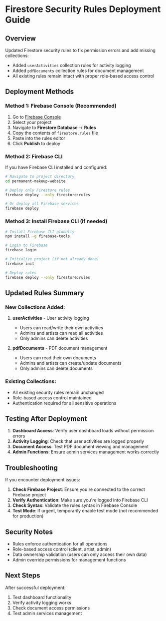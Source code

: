 # Firestore Security Rules Deployment Guide

## Overview
Updated Firestore security rules to fix permission errors and add missing collections:
- Added `userActivities` collection rules for activity logging
- Added `pdfDocuments` collection rules for document management
- All existing rules remain intact with proper role-based access control

## Deployment Methods

### Method 1: Firebase Console (Recommended)
1. Go to [Firebase Console](https://console.firebase.google.com/)
2. Select your project
3. Navigate to **Firestore Database** → **Rules**
4. Copy the contents of `firestore.rules` file
5. Paste into the rules editor
6. Click **Publish** to deploy

### Method 2: Firebase CLI
If you have Firebase CLI installed and configured:

```bash
# Navigate to project directory
cd permanent-makeup-website

# Deploy only Firestore rules
firebase deploy --only firestore:rules

# Or deploy all Firebase services
firebase deploy
```

### Method 3: Install Firebase CLI (if needed)
```bash
# Install Firebase CLI globally
npm install -g firebase-tools

# Login to Firebase
firebase login

# Initialize project (if not already done)
firebase init

# Deploy rules
firebase deploy --only firestore:rules
```

## Updated Rules Summary

### New Collections Added:
1. **userActivities** - User activity logging
   - Users can read/write their own activities
   - Admins and artists can read all activities
   - Only admins can delete activities

2. **pdfDocuments** - PDF document management
   - Users can read their own documents
   - Admins and artists can create/update documents
   - Only admins can delete documents

### Existing Collections:
- All existing security rules remain unchanged
- Role-based access control maintained
- Authentication required for all sensitive operations

## Testing After Deployment

1. **Dashboard Access**: Verify user dashboard loads without permission errors
2. **Activity Logging**: Check that user activities are logged properly
3. **Document Access**: Test PDF document viewing and management
4. **Admin Functions**: Ensure admin services management works correctly

## Troubleshooting

If you encounter deployment issues:

1. **Check Firebase Project**: Ensure you're connected to the correct Firebase project
2. **Verify Authentication**: Make sure you're logged into Firebase CLI
3. **Check Syntax**: Validate the rules syntax in Firebase Console
4. **Test Mode**: If urgent, temporarily enable test mode (not recommended for production)

## Security Notes

- Rules enforce authentication for all operations
- Role-based access control (client, artist, admin)
- Data ownership validation (users can only access their own data)
- Admin override permissions for management functions

## Next Steps

After successful deployment:
1. Test dashboard functionality
2. Verify activity logging works
3. Check document access permissions
4. Test admin services management
